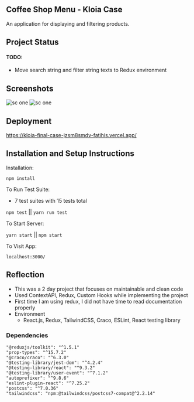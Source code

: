 ## Coffee Shop Menu - Kloia Case


An application for displaying and filtering products.

## Project Status
#### TODO:

- Move search string and filter string texts to Redux environment

## Screenshots

![sc one](https://i.ibb.co/hcsfqhG/ss.png)
![sc one](https://i.ibb.co/dpHfJTv/ss2.png)

## Deployment

https://kloia-final-case-jzsm8smdv-fatihis.vercel.app/ 

## Installation and Setup Instructions

Installation:

`npm install`

To Run Test Suite:
- 7 test suites with 15 tests total

`npm test` || `yarn run test` 

To Start Server:

`yarn start` || `npm start` 

To Visit App:

`localhost:3000/`

## Reflection

- This was a 2 day project that focuses on maintainable and clean code
- Used ContextAPI, Redux, Custom Hooks while implementing the project
- First time I am using redux, I did not have time to read documentation properly
- Environment
    - React.js, Redux, TailwindCSS, Craco, ESLint, React testing library

### Dependencies
	"@reduxjs/toolkit": "^1.5.1"
	"prop-types": "^15.7.2"
	"@craco/craco": "^6.3.0"
    "@testing-library/jest-dom": "^4.2.4"
    "@testing-library/react": "^9.3.2"
    "@testing-library/user-event": "^7.1.2"
    "autoprefixer": "^9.8.6"
    "eslint-plugin-react": "^7.25.2"
    "postcss": "^7.0.36"
    "tailwindcss": "npm:@tailwindcss/postcss7-compat@^2.2.14"
